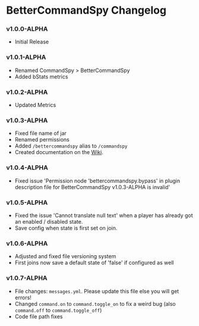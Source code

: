 # BetterCommandSpy Changelog

### v1.0.0-ALPHA
* Initial Release

### v1.0.1-ALPHA
* Renamed CommandSpy > BetterCommandSpy
* Added bStats metrics

### v1.0.2-ALPHA
* Updated Metrics

### v1.0.3-ALPHA
* Fixed file name of jar
* Renamed permissions
* Added `/bettercommandspy` alias to `/commandspy`
* Created documentation on the [Wiki](https://github.com/lokka30/BetterCommandSpy/wiki/).

### v1.0.4-ALPHA
* Fixed issue 'Permission node 'bettercommandspy.bypass' in plugin description file for BetterCommandSpy v1.0.3-ALPHA is invalid'

### v1.0.5-ALPHA
* Fixed the issue 'Cannot translate null text' when a player has already got an enabled / disabled state.
* Save config when state is first set on join.

### v1.0.6-ALPHA
* Adjusted and fixed file versioning system
* First joins now save a default state of 'false' if configured as well

### v1.0.7-ALPHA
* File changes: `messages.yml`. Please update this file else you will get errors!
* Changed `command.on` to `command.toggle_on` to fix a weird bug (also `command.off` to `command.toggle_off`)
* Code file path fixes